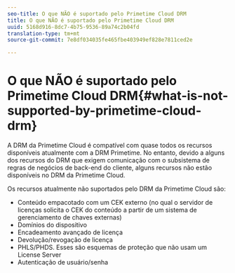 ```yaml
---
seo-title: O que NÃO é suportado pelo Primetime Cloud DRM
title: O que NÃO é suportado pelo Primetime Cloud DRM
uuid: 5168d916-8dc7-4b75-9536-89a74c2b04fd
translation-type: tm+mt
source-git-commit: 7e8df034035fe465fbe403949ef828e7811ced2e

---
```



# O que NÃO é suportado pelo Primetime Cloud DRM{#what-is-not-supported-by-primetime-cloud-drm}

A DRM da Primetime Cloud é compatível com quase todos os recursos disponíveis atualmente com a DRM Primetime. No entanto, devido a alguns dos recursos do DRM que exigem comunicação com o subsistema de regras de negócios de back-end do cliente, alguns recursos não estão disponíveis no DRM da Primetime Cloud.

Os recursos atualmente não suportados pelo DRM da Primetime Cloud são:

* Conteúdo empacotado com um CEK externo (no qual o servidor de licenças solicita o CEK do conteúdo a partir de um sistema de gerenciamento de chaves externas)
* Domínios do dispositivo
* Encadeamento avançado de licença
* Devolução/revogação de licença
* PHLS/PHDS. Esses são esquemas de proteção que não usam um License Server
* Autenticação de usuário/senha

